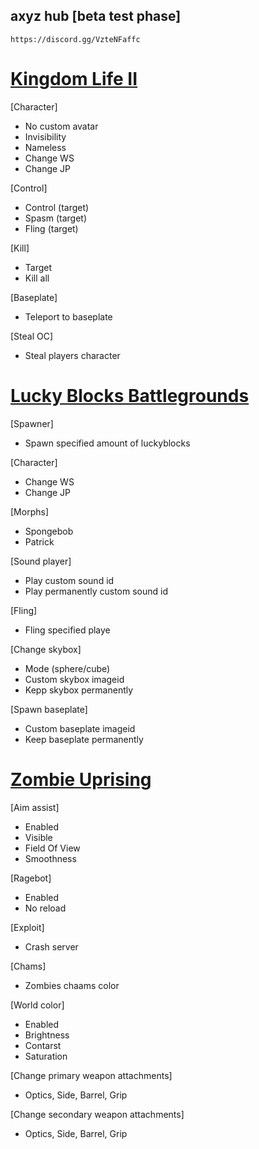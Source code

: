 ## **axyz hub [beta test phase]**
```
https://discord.gg/VzteNFaffc
```

# [Kingdom Life II](https://www.roblox.com/games/85697719/)

[Character]
  * No custom avatar
  * Invisibility
  * Nameless
  * Change WS
  * Change JP

[Control]
  * Control (target)
  * Spasm (target)
  * Fling (target)

[Kill]
  * Target
  * Kill all
 
[Baseplate]
  * Teleport to baseplate

[Steal OC]
  * Steal players character

# [Lucky Blocks Battlegrounds](https://www.roblox.com/games/662417684/)

[Spawner]
  * Spawn specified amount of luckyblocks

[Character]
  * Change WS
  * Change JP
    
[Morphs]
  * Spongebob
  * Patrick

[Sound player]
  * Play custom sound id
  * Play permanently custom sound id
    
[Fling]
  * Fling specified playe
  
[Change skybox]
  * Mode (sphere/cube)
  * Custom skybox imageid
  * Kepp skybox permanently

[Spawn baseplate]
  * Custom baseplate imageid
  * Keep baseplate permanently



# [Zombie Uprising](https://www.roblox.com/games/4972091010/)

[Aim assist]
* Enabled
* Visible
* Field Of View
* Smoothness

[Ragebot]
* Enabled
* No reload

[Exploit]
* Crash server

[Chams]
* Zombies chaams color

[World color]
* Enabled
* Brightness
* Contarst
* Saturation

[Change primary weapon attachments]
* Optics, Side, Barrel, Grip

[Change secondary weapon attachments]
* Optics, Side, Barrel, Grip
